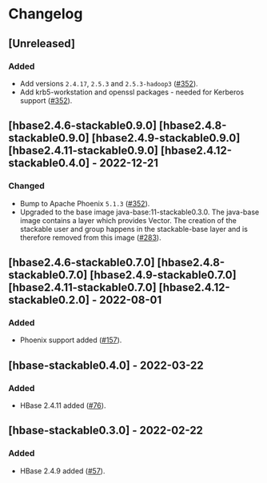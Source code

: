 # Changelog

## [Unreleased]

### Added

- Add versions `2.4.17`, `2.5.3` and `2.5.3-hadoop3` ([#352]).
- Add krb5-workstation and openssl packages - needed for Kerberos support ([#352]).

[#352]: https://github.com/stackabletech/docker-images/pull/352

## [hbase2.4.6-stackable0.9.0] [hbase2.4.8-stackable0.9.0] [hbase2.4.9-stackable0.9.0] [hbase2.4.11-stackable0.9.0] [hbase2.4.12-stackable0.4.0] - 2022-12-21

### Changed

- Bump to Apache Phoenix `5.1.3` ([#352]).
- Upgraded to the base image java-base:11-stackable0.3.0. The java-base image
  contains a layer which provides Vector. The creation of the stackable user
  and group happens in the stackable-base layer and is therefore removed from
  this image ([#283]).

[#283]: https://github.com/stackabletech/docker-images/pull/283

## [hbase2.4.6-stackable0.7.0] [hbase2.4.8-stackable0.7.0] [hbase2.4.9-stackable0.7.0] [hbase2.4.11-stackable0.7.0] [hbase2.4.12-stackable0.2.0] - 2022-08-01

### Added

- Phoenix support added ([#157]).

[#157]: https://github.com/stackabletech/docker-images/pull/157

## [hbase-stackable0.4.0] - 2022-03-22

### Added

- HBase 2.4.11 added ([#76]).

[#76]: https://github.com/stackabletech/docker-images/pull/76

## [hbase-stackable0.3.0] - 2022-02-22

### Added

- HBase 2.4.9 added ([#57]).

[#57]: https://github.com/stackabletech/docker-images/pull/57
